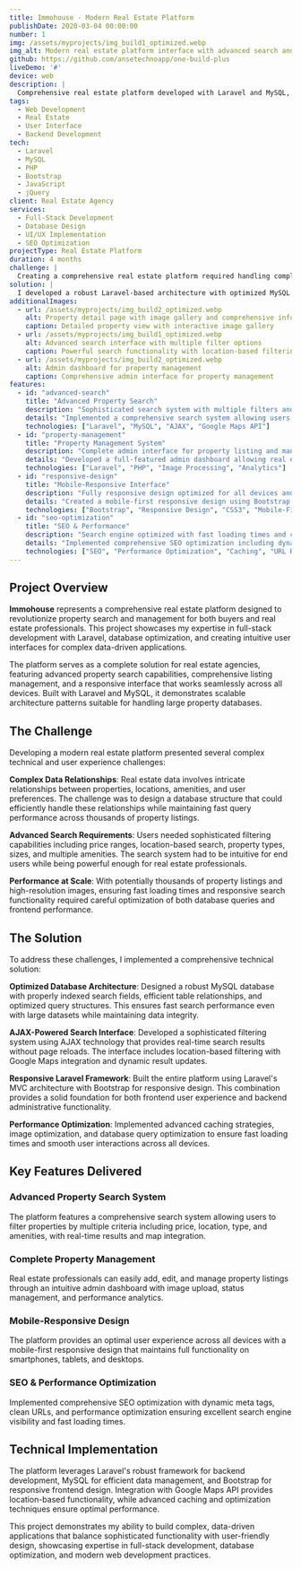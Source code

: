 ```yaml
---
title: Immohouse - Modern Real Estate Platform
publishDate: 2020-03-04 00:00:00
number: 1
img: /assets/myprojects/img_build1_optimized.webp
img_alt: Modern real estate platform interface with advanced search and property listings
github: https://github.com/ansetechnoapp/one-build-plus
liveDemo: '#'
device: web
description: |
  Comprehensive real estate platform developed with Laravel and MySQL, offering a modern user experience for property search and management. Features responsive interface with advanced filtering system and property listing management.
tags:
  - Web Development
  - Real Estate
  - User Interface
  - Backend Development
tech:
  - Laravel
  - MySQL
  - PHP
  - Bootstrap
  - JavaScript
  - jQuery
client: Real Estate Agency
services:
  - Full-Stack Development
  - Database Design
  - UI/UX Implementation
  - SEO Optimization
projectType: Real Estate Platform
duration: 4 months
challenge: |
  Creating a comprehensive real estate platform required handling complex property data relationships, implementing advanced search functionality with multiple filters, and ensuring optimal performance for large property databases. The challenge was to create an intuitive interface that could accommodate both property seekers and real estate professionals while maintaining fast search capabilities across thousands of listings.
solution: |
  I developed a robust Laravel-based architecture with optimized MySQL database design featuring indexed search fields and efficient query structures. The solution includes a sophisticated filtering system with AJAX-powered search, responsive Bootstrap interface, and an admin dashboard for property management. Advanced caching strategies and database optimization ensure fast performance even with large datasets.
additionalImages:
  - url: /assets/myprojects/img_build2_optimized.webp
    alt: Property detail page with image gallery and comprehensive information
    caption: Detailed property view with interactive image gallery
  - url: /assets/myprojects/img_build1_optimized.webp
    alt: Advanced search interface with multiple filter options
    caption: Powerful search functionality with location-based filtering
  - url: /assets/myprojects/img_build2_optimized.webp
    alt: Admin dashboard for property management
    caption: Comprehensive admin interface for property management
features:
  - id: "advanced-search"
    title: "Advanced Property Search"
    description: "Sophisticated search system with multiple filters and location-based results"
    details: "Implemented a comprehensive search system allowing users to filter properties by price range, location, property type, size, and amenities. The search includes map integration for location-based filtering and real-time results updates using AJAX technology."
    technologies: ["Laravel", "MySQL", "AJAX", "Google Maps API"]
  - id: "property-management"
    title: "Property Management System"
    description: "Complete admin interface for property listing and management"
    details: "Developed a full-featured admin dashboard allowing real estate professionals to add, edit, and manage property listings. Includes image upload with automatic resizing, property status management, and analytics dashboard for tracking listing performance."
    technologies: ["Laravel", "PHP", "Image Processing", "Analytics"]
  - id: "responsive-design"
    title: "Mobile-Responsive Interface"
    description: "Fully responsive design optimized for all devices and screen sizes"
    details: "Created a mobile-first responsive design using Bootstrap framework, ensuring optimal user experience across desktop, tablet, and mobile devices. The interface adapts seamlessly to different screen sizes while maintaining full functionality."
    technologies: ["Bootstrap", "Responsive Design", "CSS3", "Mobile-First"]
  - id: "seo-optimization"
    title: "SEO & Performance"
    description: "Search engine optimized with fast loading times and clean URLs"
    details: "Implemented comprehensive SEO optimization including dynamic meta tags, clean URL structure, sitemap generation, and performance optimization. The platform achieves excellent search engine visibility and fast loading times through optimized database queries and caching."
    technologies: ["SEO", "Performance Optimization", "Caching", "URL Routing"]
---
```


## Project Overview

**Immohouse** represents a comprehensive real estate platform designed to revolutionize property search and management for both buyers and real estate professionals. This project showcases my expertise in full-stack development with Laravel, database optimization, and creating intuitive user interfaces for complex data-driven applications.

The platform serves as a complete solution for real estate agencies, featuring advanced property search capabilities, comprehensive listing management, and a responsive interface that works seamlessly across all devices. Built with Laravel and MySQL, it demonstrates scalable architecture patterns suitable for handling large property databases.

## The Challenge

Developing a modern real estate platform presented several complex technical and user experience challenges:

**Complex Data Relationships**: Real estate data involves intricate relationships between properties, locations, amenities, and user preferences. The challenge was to design a database structure that could efficiently handle these relationships while maintaining fast query performance across thousands of property listings.

**Advanced Search Requirements**: Users needed sophisticated filtering capabilities including price ranges, location-based search, property types, sizes, and multiple amenities. The search system had to be intuitive for end users while being powerful enough for real estate professionals.

**Performance at Scale**: With potentially thousands of property listings and high-resolution images, ensuring fast loading times and responsive search functionality required careful optimization of both database queries and frontend performance.

## The Solution

To address these challenges, I implemented a comprehensive technical solution:

**Optimized Database Architecture**: Designed a robust MySQL database with properly indexed search fields, efficient table relationships, and optimized query structures. This ensures fast search performance even with large datasets while maintaining data integrity.

**AJAX-Powered Search Interface**: Developed a sophisticated filtering system using AJAX technology that provides real-time search results without page reloads. The interface includes location-based filtering with Google Maps integration and dynamic result updates.

**Responsive Laravel Framework**: Built the entire platform using Laravel's MVC architecture with Bootstrap for responsive design. This combination provides a solid foundation for both frontend user experience and backend administrative functionality.

**Performance Optimization**: Implemented advanced caching strategies, image optimization, and database query optimization to ensure fast loading times and smooth user interactions across all devices.

## Key Features Delivered

### Advanced Property Search System
The platform features a comprehensive search system allowing users to filter properties by multiple criteria including price, location, type, and amenities, with real-time results and map integration.

### Complete Property Management
Real estate professionals can easily add, edit, and manage property listings through an intuitive admin dashboard with image upload, status management, and performance analytics.

### Mobile-Responsive Design
The platform provides an optimal user experience across all devices with a mobile-first responsive design that maintains full functionality on smartphones, tablets, and desktops.

### SEO & Performance Optimization
Implemented comprehensive SEO optimization with dynamic meta tags, clean URLs, and performance optimization ensuring excellent search engine visibility and fast loading times.

## Technical Implementation

The platform leverages Laravel's robust framework for backend development, MySQL for efficient data management, and Bootstrap for responsive frontend design. Integration with Google Maps API provides location-based functionality, while advanced caching and optimization techniques ensure optimal performance.

This project demonstrates my ability to build complex, data-driven applications that balance sophisticated functionality with user-friendly design, showcasing expertise in full-stack development, database optimization, and modern web development practices.
